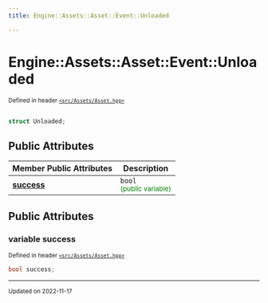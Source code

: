 ```yaml
---
title: Engine::Assets::Asset::Event::Unloaded

---
```


# Engine::Assets::Asset::Event::Unloaded

<sup>Defined in header [`<src/Assets/Asset.hpp>`](/files/Asset_8hpp.md#file-asset.hpp)</sup>



```cpp

struct Unloaded;
```



## Public Attributes

| Member Public Attributes| Description    |
| -------------- | -------------- |
| **[success](/classes/structEngine_1_1Assets_1_1Asset_1_1Event_1_1Unloaded.md#variable-success)** | `bool`<br> <sup><span style="color:green">(public variable)</span></sup> |





## Public Attributes

### variable success

<sup>Defined in header [`<src/Assets/Asset.hpp>`](/files/Asset_8hpp.md#file-asset.hpp)</sup>
```cpp
bool success;
```


-------------------------------

<sub>Updated on 2022-11-17</sub>